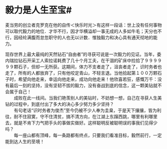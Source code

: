 # 毅力是人生至宝#
麦当劳的创立者克罗克在他的自传＜快乐时光＞有这样一段话：世上没有任何事物可以取代毅力的地位．才华不行，因才华横溢却一事无成的人多如牛毛；天分也不行，因经纶满腹而怠忽职守的人也无以计数．惟独毅力和决心具有通天彻地的能力。
 
现存世界上最大最纯的天然钻石“自由者”的寻获可说是一次毅力的见证。当年，委内瑞拉钻石开采工人索拉诺耗费了几十个月工夫，在干涸的矿床中捡拾了９９９９９９颗石子，但却一无所获。这期间，体力不支者走了，沮丧者走了，识时务者也走了，所有的人都放弃了，只有他咬定青山，不轻言退。当他拾起第１００万颗石子时，希望向他走来，幸运向他走来，成功向他走来！他欣喜若狂，感慨万千：没有最后一刻的坚持，没有坚韧不拔的毅力，没有奋战到底的信念，这一颗美钻就不会属于自己！  
　　成败在此一线间。当我们艳羡别人的美钻时，不妨想一想，自己在寻获人生美钻的过程中，到底付出了多大的决心多少努力多少坚持？  
　　有句老话“识时务者为俊杰”至今仍被不少人奉为圭臬，于是天下攘攘，皆为利往，耐不住寂寞，守不住清贫，搞不清方向，在江湖上东蹿西跳，哪里有利哪里去，就是不肯下力气把手头的事做实做好。这样聪明反被聪明误的事我们见得少吗？  
　　每一座山都有顶峰，每一条路都有终点，只要我们看准目标，毅然前行，一定能到达人生的至境！
  